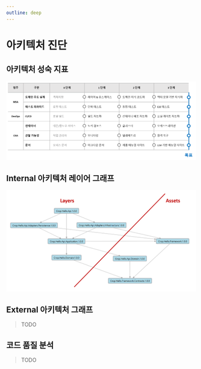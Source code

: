 ```yaml
---
outline: deep
---
```


# 아키텍처 진단

## 아키텍처 성숙 지표
![](./.images/Architecture.MaturityMetrics.png)

## Internal 아키텍처 레이어 그래프
![](./.images/Architecture.LayerDiagram.png)

## External 아키텍처 그래프
> TODO

## 코드 품질 분석
> TODO
